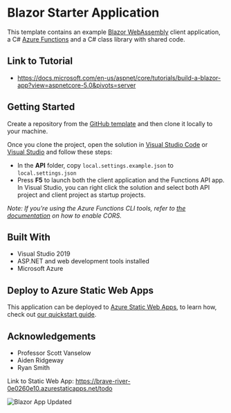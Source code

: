 # Blazor Starter Application

This template contains an example [Blazor WebAssembly](https://docs.microsoft.com/aspnet/core/blazor/?view=aspnetcore-3.1#blazor-webassembly) client application, a C# [Azure Functions](https://docs.microsoft.com/azure/azure-functions/functions-overview) and a C# class library with shared code.

## Link to Tutorial
- https://docs.microsoft.com/en-us/aspnet/core/tutorials/build-a-blazor-app?view=aspnetcore-5.0&pivots=server

## Getting Started

Create a repository from the [GitHub template](https://docs.github.com/en/enterprise/2.22/user/github/creating-cloning-and-archiving-repositories/creating-a-repository-from-a-template) and then clone it locally to your machine.

Once you clone the project, open the solution in [Visual Studio Code](https://code.visualstudio.com/) or [Visual Studio](https://visualstudio.microsoft.com/vs/preview/vs2022/) and follow these steps:

- In the **API** folder, copy `local.settings.example.json` to `local.settings.json`
- Press **F5** to launch both the client application and the Functions API app. In Visual Studio, you can right click the solution and select both API project and client project as startup projects. 

_Note: If you're using the Azure Functions CLI tools, refer to [the documentation](https://docs.microsoft.com/azure/azure-functions/functions-run-local?tabs=windows%2Ccsharp%2Cbash) on how to enable CORS._

## Built With

- Visual Studio 2019
- ASP.NET and web development tools installed
- Microsoft Azure

## Deploy to Azure Static Web Apps

This application can be deployed to [Azure Static Web Apps](https://docs.microsoft.com/azure/static-web-apps), to learn how, check out [our quickstart guide](https://aka.ms/blazor-swa/quickstart).

## Acknowledgements
- Professor Scott Vanselow
- Aiden Ridgeway
- Ryan Smith

Link to Static Web App: 
https://brave-river-0e0260e10.azurestaticapps.net/todo

![Blazor App Updated](https://user-images.githubusercontent.com/62121471/136101281-7a3bb1ee-18c1-4505-a57b-ad42fa439fa3.PNG)




